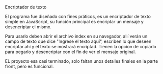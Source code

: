Encriptador de texto 

El programa fue diseñado con fines práticos, es un encriptador de texto simple en JavaScript, su función principal es encriptar un mensaje y desencriptar el mismo.

Para usarlo deben abrir el archivo index en su navegador, allí verán un campo de texto que dice "Ingrese el texto aquí",
escriben lo que deseen encriptar ahí y el texto se mostrará encriptad. Tienen la opcion de copiarlo para pegarlo y desencriptar con el fin de ver el mensaje
original. 

EL proyecto esa casi terminado, solo faltan unos detalles finales en la parte front, pero es funcional. 

